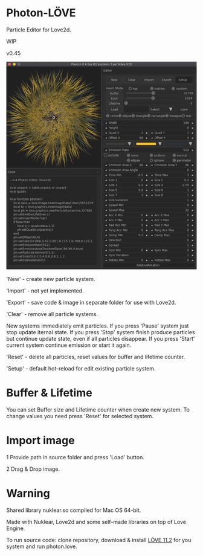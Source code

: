 # Photon-LÖVE

Particle Editor for Love2d.

WIP

v0.45

![Screenshot](screenshot/screenshot1.jpg)

'New' - create new particle system.

'Import' - not yet implemented.

'Export' - save code & image in separate folder for use with Love2d.

'Clear' - remove all particle systems.

New systems immediately emit particles. If you press 'Pause' system just stop update iternal state. If you press 'Stop' system finish produce particles but continue update state, even if all particles disappear. If you press 'Start' current system continue emission or start it again.

'Reset' - delete all particles, reset values for buffer and lifetime counter.

'Setup' - default hot-reload for edit existing particle system.

# Buffer & Lifetime

You can set Buffer size and Lifetime counter when create new system. To change values you need press 'Reset' for selected system.

# Import image

1 Provide path in source folder and press 'Load' button.

2 Drag & Drop image.

# Warning

Shared library nuklear.so compiled for Mac OS 64-bit.


Made with Nuklear, Love2d and some self-made libraries on top of Love Engine.

To run source code: clone repository, download & install [LÖVE 11.2](https://love2d.org) for you system and run photon.love.



